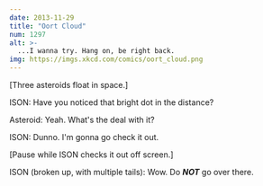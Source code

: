 ```yaml
---
date: 2013-11-29
title: "Oort Cloud"
num: 1297
alt: >-
  ...I wanna try. Hang on, be right back.
img: https://imgs.xkcd.com/comics/oort_cloud.png
---
```

[Three asteroids float in space.]

ISON: Have you noticed that bright dot in the distance?

Asteroid: Yeah. What's the deal with it?

ISON: Dunno. I'm gonna go check it out.

[Pause while ISON checks it out off screen.]

ISON (broken up, with multiple tails): Wow. Do ***NOT*** go over there.